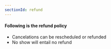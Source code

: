 ```yaml
---
sectionId: refund
---
```


#### Following is the refund policy

- Cancelations can be rescheduled or refunded
- No show will entail no refund